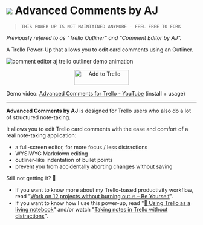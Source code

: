 # ![](https://github.com/adrienjoly/comment-editor-for-trello/raw/master/docs/icon-32px.png) Advanced Comments by AJ

> `THIS POWER-UP IS NOT MAINTAINED ANYMORE - FEEL FREE TO FORK`

*Previously refered to as "Trello Outliner" and "Comment Editor by AJ".*

A Trello Power-Up that allows you to edit card comments using an Outliner.

![comment editor aj trello outliner demo animation](https://github.com/adrienjoly/comment-editor-for-trello/raw/master/docs/markdown-editing.gif)

<p align="center">
  <!--
  <a href="https://trello.com/c/ZfjGNprN/2-try-the-power-up-before-installing"><img src="docs/btn-try-it.png" alt="Try it" /></a>
  <a href="https://trello.com/c/Omfji2Y4/5-%F0%9F%8E%B2-how-to-enable-comment-editor-by-aj-on-my-own-board"><img src="docs/btn-install-it.png" alt="Install it" /></a>
  -->
  <a href="https://trello.com/power-ups/5982d4cc19d3e5f7c657c71b/enable"><img alt="Add to Trello" height="40" width="144" src="https://p.trellocdn.com/add_to_trello.png" srcset="https://p.trellocdn.com/add_to_trello.png 1x, https://p.trellocdn.com/add_to_trello@2x.png 2x" /></a>
</p>

Demo video: [Advanced Comments for Trello - YouTube](https://www.youtube.com/watch?v=uUR7N5gGW9M) (install + usage)

---

**Advanced Comments by AJ** is designed for Trello users who also do a lot of structured note-taking.

It allows you to edit Trello card comments with the ease and comfort of a real note-taking application:

- a full-screen editor, for more focus / less distractions
- WYSIWYG Markdown editing
- outliner-like indentation of bullet points
- prevent you from accidentally aborting changes without saving

Still not getting it? 🤔

- If you want to know more about my Trello-based productivity workflow, read "[Work on 12 projects without burning out 🔥 – Be Yourself](https://byrslf.co/work-on-12-projects-without-burning-out-f5bec50dafdb)".
- If you want to know how I use this power-up, read "[📓 Using Trello as a living notebook](https://medium.com/@adrienjoly/using-trello-as-a-living-notebook-79cb22aab81f)" and/or watch "[Taking notes in Trello without distractions](https://www.youtube.com/watch?v=sSaHiCkmxNY)".
